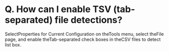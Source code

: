 # Q. How can I enable TSV (tab-separated) file detections?

SelectProperties for Current Configuration on theTools menu, select theFile page, and enable theTab-separated check boxes in theCSV files to detect list box.
